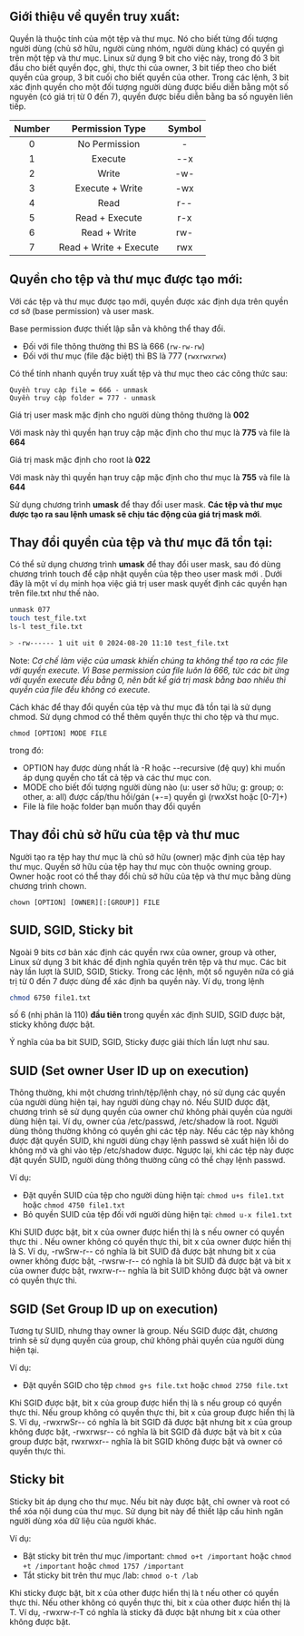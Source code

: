## Giới thiệu về quyền truy xuất:
Quyền là thuộc tính của một tệp và thư mục. Nó cho biết từng đối tượng người dùng (chủ sở hữu, người cùng nhóm, người dùng khác) có quyền gì trên một tệp và thư mục. Linux sử dụng 9 bit cho việc này, trong đó 3 bit đầu cho biết quyền đọc, ghi, thực thi của owner, 3 bit tiếp theo cho biết quyền của group, 3 bit cuối cho biết quyền của other. Trong các lệnh, 3 bit xác định quyền cho một đối tượng người dùng được biểu diễn bằng một số nguyên (có giá trị từ 0 đến 7), quyền được biểu diễn bằng ba số nguyên liên tiếp.

| Number | Permission Type | Symbol |
|:------:|:---------------:|:------:|
| 0 | No Permission | - |
| 1 | Execute | --x |
| 2 | Write | -w- |
| 3 | Execute + Write | -wx |
| 4 | Read | r-- |
| 5 | Read + Execute | r-x |
| 6 | Read + Write | rw- |
| 7 | Read + Write + Execute | rwx |

## Quyền cho tệp và thư mục được tạo mới:
Với các tệp và thư mục được tạo mới, quyền được xác định dựa trên quyền cơ sở (base permission) và user mask.

Base permission được thiết lập sẵn và không thể thay đổi.

- Đối với file thông thường thì BS là 666 (`rw-rw-rw`)
- Đối với thư mục (file đặc biệt) thì BS là 777 (`rwxrwxrwx`)

Có thể tính nhanh quyền truy xuất tệp và thư mục theo các công thức sau:

```
Quyền truy cập file = 666 - unmask
Quyền truy cập folder = 777 - unmask
```

Giá trị user mask mặc định cho người dùng thông thường là **002**

Với mask này thì quyền hạn truy cập mặc định cho thư mục là **775** và file là **664**

Giá trị mask mặc định cho root là **022**

Với mask này thì quyền hạn truy cập mặc định cho thư mục là **755** và file là **644**

Sử dụng chương trình **umask** để thay đổi user mask. **Các tệp và thư mục được tạo ra sau lệnh umask sẽ chịu tác động của giá trị mask mới**.

## Thay đổi quyền của tệp và thư mục đã tồn tại:

Có thể sử dụng chương trình **umask** để thay đổi user mask, sau đó dùng chương trình touch để cập nhật quyền của tệp theo user mask mới . Dưới đây là một ví dụ minh họa việc giá trị user mask quyết định các quyền hạn trên file.txt như thế nào.

```sh
unmask 077
touch test_file.txt
ls-l test_file.txt

> -rw------ 1 uit uit 0 2024-08-20 11:10 test_file.txt
```

Note: *Cơ chế làm việc của umask khiến chúng ta không thể tạo ra các file với quyền execute. Vì Base permission của file luôn là 666, tức các bit ứng với quyền execute đều bằng 0, nên bất kể giá trị mask bằng bao nhiêu thì quyền của file đều không có execute.*

Cách khác để thay đổi quyền của tệp và thư mục đã tồn tại là sử dụng chmod. Sử dụng chmod có thể thêm quyền thực thi cho tệp và thư mục.

`chmod [OPTION] MODE FILE`

trong đó:
- OPTION hay được dùng nhất là -R hoặc --recursive (đệ quy) khi muốn áp dụng quyền cho tất cả tệp và các thư mục con.
- MODE cho biết đối tượng người dùng nào (u: user sở hữu; g: group; o: other, a: all) được cấp/thu hồi/gán (+-=) quyền gì (rwxXst hoặc [0-7]+)
- File là file hoặc folder bạn muốn thay đổi quyền

## Thay đổi chủ sở hữu của tệp và thư muc
Người tạo ra tệp hay thư mục là chủ sở hữu (owner) mặc định của tệp hay thư mục. Quyền sở hữu của tệp hay thư mục còn thuộc owning group. Owner hoặc root có thể thay đổi chủ sở hữu của tệp và thư mục bằng dùng chương trình chown.

`chown [OPTION] [OWNER][:[GROUP]] FILE`

## SUID, SGID, Sticky bit
Ngoài 9 bits cơ bản xác định các quyền rwx của owner, group và other, Linux sử dụng 3 bit khác để định nghĩa quyền trên tệp và thư mục. Các bit này lần lượt là SUID, SGID, Sticky. Trong các lệnh, một số nguyên nữa có giá trị từ 0 đến 7 được dùng để xác định ba quyền này. Ví dụ, trong lệnh

```sh
chmod 6750 file1.txt
```
số 6 (nhị phân là 110) **đầu tiên** trong quyền xác định SUID, SGID được bật, sticky không được bật.

Ý nghĩa của ba bit SUID, SGID, Sticky được giải thích lần lượt như sau.

## SUID (Set owner User ID up on execution)
Thông thường, khi một chương trình/tệp/lệnh chạy, nó sử dụng các quyền của người dùng hiện tại, hay người dùng chạy nó. Nếu SUID được đặt, chương trình sẽ sử dụng quyền của owner chứ không phải quyền của người dùng hiện tại. Ví dụ, owner của /etc/passwd, /etc/shadow là root. Người dùng thông thường không có quyền ghi các tệp này. Nếu các tệp này không được đặt quyền SUID, khi người dùng chạy lệnh passwd sẽ xuất hiện lỗi do không mở và ghi vào tệp /etc/shadow được. Ngược lại, khi các tệp này được đặt quyền SUID, người dùng thông thường cũng có thể chạy lệnh passwd.

Ví dụ:
- Đặt quyền SUID của tệp cho người dùng hiện tại: `chmod u+s file1.txt` hoặc `chmod 4750 file1.txt`
- Bỏ quyền SUID của tệp đối với người dùng hiện tại: `chmod u-x file1.txt`

Khi SUID được bật, bit x của owner được hiển thị là s nếu owner có quyền thực thi . Nếu owner không có quyền thực thi, bit x của owner được hiển thị là S. Ví dụ, -rwSrw-r-- có nghĩa là bit SUID đã được bật nhưng bit x của owner không được bật, -rwsrw-r-- có nghĩa là bit SUID đã được bật và bit x của owner được bật, rwxrw-r-- nghĩa là bit SUID không được bật và owner có quyền thực thi.

## SGID (Set Group ID up on execution)
Tương tự SUID, nhưng thay owner là group. Nếu SGID được đặt, chương trình sẽ sử dụng quyền của group, chứ không phải quyền của người dùng hiện tại.

Ví dụ:
- Đặt quyền SGID cho tệp `chmod g+s file.txt` hoặc `chmod 2750 file.txt`

Khi SGID được bật, bit x của group được hiển thị là s nếu group có quyền thực thi. Nếu group không có quyền thực thi, bit x của group được hiển thị là S. Ví dụ, -rwxrwSr-- có nghĩa là bit SGID đã được bật nhưng bit x của group không được bật, -rwxrwsr-- có nghĩa là bit SGID đã được bật và bit x của group được bật, rwxrwxr-- nghĩa là bit SGID không được bật và owner có quyền thực thi.

## Sticky bit
Sticky bit áp dụng cho thư mục. Nếu bit này được bật, chỉ owner và root có thể xóa nội dung của thư mục. Sử dụng bit này để thiết lập cấu hình ngăn người dùng xóa dữ liệu của người khác.

Ví dụ:
- Bật sticky bit trên thư mục /important: `chmod o+t /important` hoặc `chmod +t /important` hoặc `chmod 1757 /important`
- Tắt sticky bit trên thư mục /lab: `chmod o-t /lab`

Khi sticky được bật, bit x của other được hiển thị là t nếu other có quyền thực thi. Nếu other không có quyền thực thi, bit x của other được hiển thị là T. Ví dụ, -rwxrw-r-T có nghĩa là sticky đã được bật nhưng bit x của other không được bật.